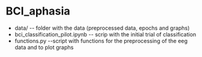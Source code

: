 # BCI_aphasia

* data/ -- folder with the data (preprocessed data, epochs and graphs)
* bci_classification_pilot.ipynb -- scrip with the initial trial of classification
* functions.py --script with functions for the preprocessing of the eeg data and to plot graphs
